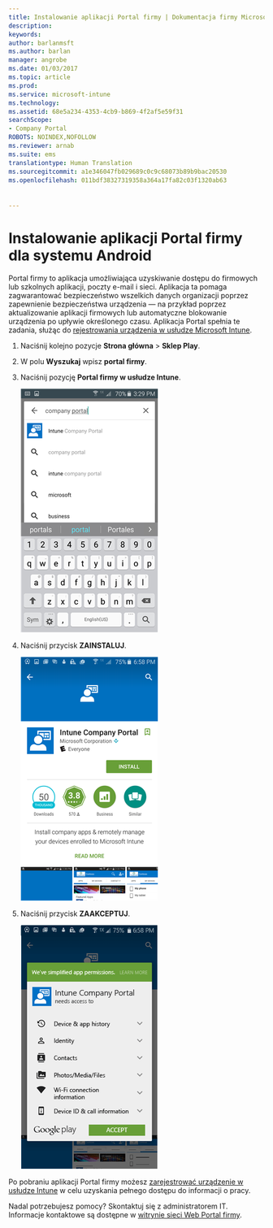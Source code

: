 ```yaml
---
title: Instalowanie aplikacji Portal firmy | Dokumentacja firmy Microsoft
description: 
keywords: 
author: barlanmsft
ms.author: barlan
manager: angrobe
ms.date: 01/03/2017
ms.topic: article
ms.prod: 
ms.service: microsoft-intune
ms.technology: 
ms.assetid: 68e5a234-4353-4cb9-b869-4f2af5e59f31
searchScope:
- Company Portal
ROBOTS: NOINDEX,NOFOLLOW
ms.reviewer: arnab
ms.suite: ems
translationtype: Human Translation
ms.sourcegitcommit: a1e346047fb029689c0c9c68073b89b9bac20530
ms.openlocfilehash: 011bdf38327319358a364a17fa82c03f1320ab63


---
```

# <a name="install-the-company-portal-app-for-android"></a>Instalowanie aplikacji Portal firmy dla systemu Android

Portal firmy to aplikacja umożliwiająca uzyskiwanie dostępu do firmowych lub szkolnych aplikacji, poczty e-mail i sieci. Aplikacja ta pomaga zagwarantować bezpieczeństwo wszelkich danych organizacji poprzez zapewnienie bezpieczeństwa urządzenia — na przykład poprzez aktualizowanie aplikacji firmowych lub automatyczne blokowanie urządzenia po upływie określonego czasu. Aplikacja Portal spełnia te zadania, służąc do [rejestrowania urządzenia w usłudze Microsoft Intune](what-happens-if-you-install-the-company-portal-app-and-enroll-your-device-in-intune-android.md).

1.  Naciśnij kolejno pozycje **Strona główna** > **Sklep Play**.

2.  W polu **Wyszukaj** wpisz **portal firmy**.

3.  Naciśnij pozycję **Portal firmy w usłudze Intune**.

    ![android-search-company-portal](./media/and-cpinstall-1-search-cp.png)

4.  Naciśnij przycisk **ZAINSTALUJ**.

    ![android-install-company-portal](./media/and-cpinstall-2-install.png)

5.  Naciśnij przycisk **ZAAKCEPTUJ**.

    ![android-accept-company-portal-terms](./media/and-cpinstall-3-cp-accept.png)

Po pobraniu aplikacji Portal firmy możesz [zarejestrować urządzenie w usłudze Intune](enroll-your-device-in-Intune-android.md) w celu uzyskania pełnego dostępu do informacji o pracy.

Nadal potrzebujesz pomocy? Skontaktuj się z administratorem IT. Informacje kontaktowe są dostępne w [witrynie sieci Web Portal firmy](http://portal.manage.microsoft.com).



<!--HONumber=Jan17_HO1-->


